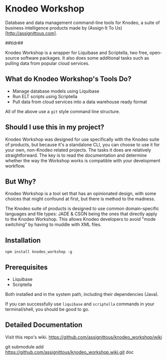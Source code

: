 # Knodeo Workshop

Database and data management command-line tools for Knodeo, a suite of business intelligence products made by (Assign It To Us)[http://assignittous.com].

##tldr##

Knodeo Workshop is a wrapper for Liquibase and Scriptella, two free, open-source software packages. It also does some additional tasks such as 
pulling data from popular cloud services. 

## What do Knodeo Workshop's Tools Do?

* Manage database models using Liquibase
* Run ELT scripts using Scriptella
* Pull data from cloud services into a data warehouse ready format

All of the above use a `git` style command line structure.

## Should I use this in my project?

Knodeo Workshop was designed for use specifically with the Knodeo suite of products, but because it's a standalone CLI, you can choose to use it 
for your own, non-Knodeo related projects. The tasks it does are relatively straightforward. The key is to read the documentation and determine 
whether the way the Workshop works is compatible with your development workflow.

## But Why?

Knodeo Workshop is a tool set that has an opinionated design, with some choices that might confound at first, but there is method to the 
madness.

The Knodeo suite of products is designed to use common domain-specific languages and file types: JADE & CSON being the ones that directly 
apply to the Knodeo Workshop. This allows Knodeo developers to avoid "mode switching" by having to muddle with XML files.

## Installation

`npm install knodeo_workshop -g`

## Prerequisites

* Liquibase
* Scriptella

Both installed and in the system path, including their dependencies (Java). 

If you can successfully use `liquibase` and `scriptella` commands in your terminal/shell, 
you should be good to go.

## Detailed Documentation

Visit this repo's wiki. https://github.com/assignittous/knodeo_workshop/wiki

git submodule add https://github.com/assignittous/knodeo_workshop.wiki.git doc